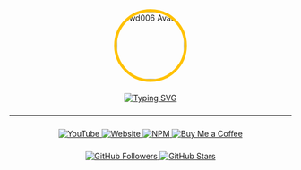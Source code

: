 <div align="center">
  <img src="https://avatars.githubusercontent.com/u/120404806?v=4" alt="wd006 Avatar"
       style="width:120px; height:120px; border-radius:50%; border:5px solid #FFC100; object-fit:cover; display:block; margin:0 auto 20px auto;">
</div>

<p align="center">
  <a href="https://git.io/typing-svg">
    <img src="https://readme-typing-svg.demolab.com?font=Fira+Code&pause=1000&color=FFC100&center=true&vCenter=true&width=700&size=40&lines=wd006;WeD+Code;A+Fullstack+Developer" alt="Typing SVG"/>
  </a>
</p>


###
---
###

<p align="center">
  <a href="https://youtube.com/@wd006">
    <img src="https://img.shields.io/badge/YouTube-FF0000?style=for-the-badge&logo=youtube&logoColor=white&height=28" alt="YouTube"/>
  </a>
  <a href="https://wd006.rf.gd">
    <img src="https://img.shields.io/badge/Website-00C8FF?style=for-the-badge&logo=google-chrome&logoColor=white&height=28" alt="Website"/>
  </a>
  <a href="https://www.npmjs.com/~wd006">
    <img src="https://img.shields.io/badge/NPM-CB3837?style=for-the-badge&logo=npm&logoColor=white&height=28" alt="NPM"/>
  </a>
  <a href="https://www.buymeacoffee.com/wd006">
    <img src="https://img.shields.io/badge/Buy%20Me%20a%20Coffee-FF813F?style=for-the-badge&logo=buy-me-a-coffee&logoColor=white&height=28" alt="Buy Me a Coffee"/>
  </a>
</p>

###

###

<p align="center">
  <a href="https://github.com/wd006">
    <img src="https://img.shields.io/github/followers/wd006?label=Followers&style=for-the-badge&logo=github&logoColor=white&height=28" alt="GitHub Followers"/>
  </a>
  <a href="https://github.com/wd006?tab=repositories">
    <img src="https://img.shields.io/github/stars/wd006?label=Stars&style=for-the-badge&logo=github&logoColor=white&height=28" alt="GitHub Stars"/>
 <!-- </a>
  <a href="https://github.com/wd006?tab=watchers">
    <img src="https://img.shields.io/github/watchers/wd006?label=Watchers&style=for-the-badge&logo=github&logoColor=white&height=28" alt="GitHub Watchers"/>
  </a>
  <a href="https://github.com/wd006?tab=repositories">
    <img src="https://img.shields.io/github/repo-size/wd006/any-repo?label=Repo%20Size&style=for-the-badge&logo=github&logoColor=white&height=28" alt="Repo Size"/>
  </a>
</p> -->
